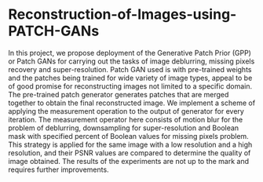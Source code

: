 # Reconstruction-of-Images-using-PATCH-GANs
In this project, we propose deployment of the Generative Patch Prior (GPP) or Patch GANs for carrying out the tasks of image deblurring, missing pixels recovery and super-resolution. Patch GAN used is with pre-trained weights and the patches being trained for wide variety of image types, appeal to be of good promise for reconstructing images not limited to a specific domain. The pre-trained patch generator generates patches that are merged together to obtain the final reconstructed image. We implement a scheme of applying the measurement operation to the output of generator for every iteration. The measurement operator here consists of motion blur for the problem of deblurring, downsampling for super-resolution and Boolean mask with specified percent of Boolean values for missing pixels problem. This strategy is applied for the same image with a low resolution and a high resolution, and their PSNR values are compared to determine the quality of image obtained. The results of the experiments are not up to the mark and requires further improvements.
